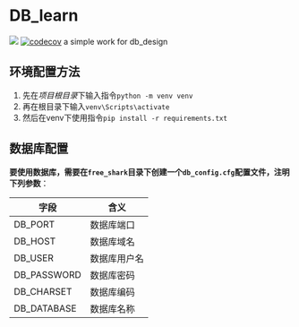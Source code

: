 # DB_learn

![](<https://github.com/KXXH/DB_learn/workflows/test/badge.svg>)
[![codecov](https://codecov.io/gh/KXXH/DB_learn/branch/master/graph/badge.svg)](https://codecov.io/gh/KXXH/DB_learn)
 a simple work for db_design

## 环境配置方法

1. 先在*项目根目录*下输入指令`python -m venv venv`
2. 再在根目录下输入`venv\Scripts\activate`
3. 然后在venv下使用指令`pip install -r requirements.txt`

## 数据库配置

**要使用数据库，需要在`free_shark`目录下创建一个`db_config.cfg`配置文件，注明下列参数**：

| 字段 | 含义 |
| ------- | ----- |
| DB_PORT | 数据库端口 |
| DB_HOST | 数据库域名 |
| DB_USER | 数据库用户名 |
| DB_PASSWORD | 数据库密码 |
| DB_CHARSET | 数据库编码 |
| DB_DATABASE | 数据库名称 |



